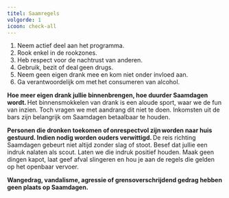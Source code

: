 ```yaml
---
titel: Saamregels
volgorde: 1
icoon: check-all
---
```


1. Neem actief deel aan het programma.
2. Rook enkel in de rookzones.  
3. Heb respect voor de nachtrust van anderen.  
4. Gebruik, bezit of deal geen drugs.  
5. Neem geen eigen drank mee en kom niet onder invloed aan.  
6. Ga verantwoordelijk om met het consumeren van alcohol.  

**Hoe meer eigen drank jullie binnenbrengen, hoe duurder Saamdagen wordt.** Het binnensmokkelen van drank is een aloude sport, waar we de fun van inzien. Toch vragen we met aandrang dit niet te doen. Inkomsten uit de bars zijn belangrijk om Saamdagen betaalbaar te houden.  

**Personen die dronken toekomen of onrespectvol zijn worden naar huis gestuurd. Indien nodig worden ouders verwittigd.** De reis richting Saamdagen gebeurt niet altijd zonder slag of stoot. Besef dat jullie een indruk nalaten als scout. Laten we die indruk positief houden. Maak geen dingen kapot, laat geef afval slingeren en hou je aan de regels die gelden op het openbaar vervoer.  

**Wangedrag, vandalisme, agressie of grensoverschrijdend gedrag hebben geen plaats op Saamdagen.**
